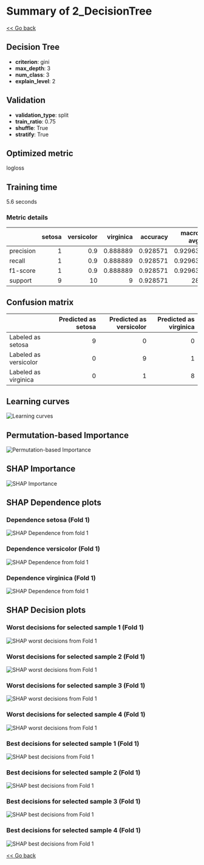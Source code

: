 # Summary of 2_DecisionTree

[<< Go back](../README.md)


## Decision Tree
- **criterion**: gini
- **max_depth**: 3
- **num_class**: 3
- **explain_level**: 2

## Validation
 - **validation_type**: split
 - **train_ratio**: 0.75
 - **shuffle**: True
 - **stratify**: True

## Optimized metric
logloss

## Training time

5.6 seconds

### Metric details
|           |   setosa |   versicolor |   virginica |   accuracy |   macro avg |   weighted avg |   logloss |
|:----------|---------:|-------------:|------------:|-----------:|------------:|---------------:|----------:|
| precision |        1 |          0.9 |    0.888889 |   0.928571 |     0.92963 |       0.928571 |  0.562188 |
| recall    |        1 |          0.9 |    0.888889 |   0.928571 |     0.92963 |       0.928571 |  0.562188 |
| f1-score  |        1 |          0.9 |    0.888889 |   0.928571 |     0.92963 |       0.928571 |  0.562188 |
| support   |        9 |         10   |    9        |   0.928571 |    28       |      28        |  0.562188 |


## Confusion matrix
|                       |   Predicted as setosa |   Predicted as versicolor |   Predicted as virginica |
|:----------------------|----------------------:|--------------------------:|-------------------------:|
| Labeled as setosa     |                     9 |                         0 |                        0 |
| Labeled as versicolor |                     0 |                         9 |                        1 |
| Labeled as virginica  |                     0 |                         1 |                        8 |

## Learning curves
![Learning curves](learning_curves.png)

## Permutation-based Importance
![Permutation-based Importance](permutation_importance.png)

## SHAP Importance
![SHAP Importance](shap_importance.png)

## SHAP Dependence plots

### Dependence setosa (Fold 1)
![SHAP Dependence from fold 1](learner_fold_0_shap_dependence_class_setosa.png)
### Dependence versicolor (Fold 1)
![SHAP Dependence from fold 1](learner_fold_0_shap_dependence_class_versicolor.png)
### Dependence virginica (Fold 1)
![SHAP Dependence from fold 1](learner_fold_0_shap_dependence_class_virginica.png)

## SHAP Decision plots

### Worst decisions for selected sample 1 (Fold 1)
![SHAP worst decisions from Fold 1](learner_fold_0_sample_0_worst_decisions.png)
### Worst decisions for selected sample 2 (Fold 1)
![SHAP worst decisions from Fold 1](learner_fold_0_sample_1_worst_decisions.png)
### Worst decisions for selected sample 3 (Fold 1)
![SHAP worst decisions from Fold 1](learner_fold_0_sample_2_worst_decisions.png)
### Worst decisions for selected sample 4 (Fold 1)
![SHAP worst decisions from Fold 1](learner_fold_0_sample_3_worst_decisions.png)
### Best decisions for selected sample 1 (Fold 1)
![SHAP best decisions from Fold 1](learner_fold_0_sample_0_best_decisions.png)
### Best decisions for selected sample 2 (Fold 1)
![SHAP best decisions from Fold 1](learner_fold_0_sample_1_best_decisions.png)
### Best decisions for selected sample 3 (Fold 1)
![SHAP best decisions from Fold 1](learner_fold_0_sample_2_best_decisions.png)
### Best decisions for selected sample 4 (Fold 1)
![SHAP best decisions from Fold 1](learner_fold_0_sample_3_best_decisions.png)

[<< Go back](../README.md)
